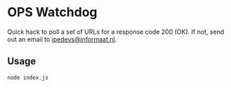 # OPS Watchdog

Quick hack to poll a set of URLs for a response code 200 (OK). If not, send out an email to ipedevs@informaat.nl.

## Usage

`node index.js`